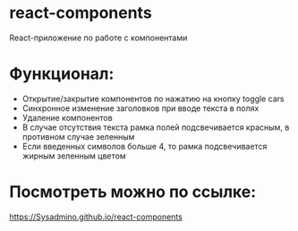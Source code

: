 # react-components
React-приложение по работе с компонентами

# Функционал:
+ Открытие/закрытие компонентов по нажатию на кнопку toggle cars
+ Синхронное изменение заголовков при вводе текста в полях
+ Удаление компонентов
+ В случае отсутствия текста рамка полей подсвечивается красным, в противном случае зеленным
+ Если введенных символов больше 4, то рамка подсвечивается жирным зеленным цветом

# Посмотреть можно по ссылке:
https://Sysadmino.github.io/react-components
